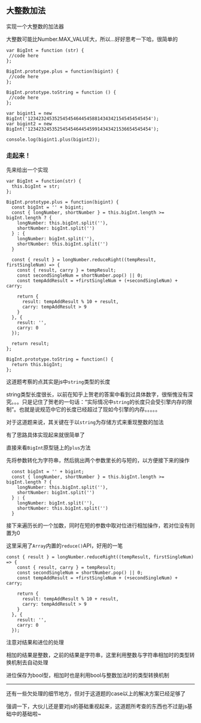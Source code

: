 ## 大整数加法
实现一个大整数的加法器   

大整数可能比Number.MAX_VALUE大，所以...好好思考一下哈，很简单的

```
var BigInt = function (str) {
 //code here
};

BigInt.prototype.plus = function(bigint) {
 //code here
};

BigInt.prototype.toString = function () {
 //code here
};

var bigint1 = new BigInt('1234232453525454546445458814343421545454545454');
var bigint2 = new BigInt('1234232453525454546445459914343421536654545454');

console.log(bigint1.plus(bigint2));
```

### 走起来！   

先来给出一个实现   

```
var BigInt = function(str) {
  this.bigInt = str;
};

BigInt.prototype.plus = function(bigint) {
  const bigInt = '' + bigint;
  const { longNumber, shortNumber } = this.bigInt.length >= bigInt.length ? {
    longNumber: this.bigInt.split(''),
    shortNumber: bigInt.split('')
  } : {
    longNumber: bigInt.split(''),
    shortNumber: this.bigInt.split('')
  }

  const { result } = longNumber.reduceRight((tempResult, firstSingleNum) => {
    const { result, carry } = tempResult;
    const secondSingleNum = shortNumber.pop() || 0;
    const tempAddResult = +firstSingleNum + (+secondSingleNum) + carry;

    return {
      result: tempAddResult % 10 + result,
      carry: tempAddResult > 9
    }
  }, {
    result: '',
    carry: 0
  });

  return result;
};

BigInt.prototype.toString = function() {
  return this.bigInt;
};
```   

这道题考察的点其实是js中```string```类型的长度

string类型长度很长，以前在知乎上贺老的答案中看到过具体数字，很惭愧没有深究。。。只是记住了贺老的一句话：“实际情况中```string```的长度只会受引擎内存的限制”。也就是说规范中它的长度已经超过了现如今引擎的内存。。。。。   

对于这道题来说，其关键在于以```string```为存储方式来重现整数的加法   

有了思路具体实现起来就很简单了

直接来看```BigInt```原型链上的```plus```方法   

先将参数转化为字符串，然后挑出两个参数里长的与短的，以方便接下来的操作

```
  const bigInt = '' + bigint;
  const { longNumber, shortNumber } = this.bigInt.length >= bigInt.length ? {
    longNumber: this.bigInt.split(''),
    shortNumber: bigInt.split('')
  } : {
    longNumber: bigInt.split(''),
    shortNumber: this.bigInt.split('')
  }
```   

接下来遍历长的一个加数，同时在短的参数中取对位进行相加操作，若对位没有则置为0   

这里采用了```Array```内置的```reduce()```API，好用的一笔   

```
const { result } = longNumber.reduceRight((tempResult, firstSingleNum) => {
    const { result, carry } = tempResult;
    const secondSingleNum = shortNumber.pop() || 0;
    const tempAddResult = +firstSingleNum + (+secondSingleNum) + carry;

    return {
      result: tempAddResult % 10 + result,
      carry: tempAddResult > 9
    }
  }, {
    result: '',
    carry: 0
  });
```   

注意对结果和进位的处理   

相加的结果是整数，之前的结果是字符串，这里利用整数与字符串相加时的类型转换机制去自动处理   

进位保存为bool型，相加时也是利用bool与整数加法时的类型转换机制   

---

还有一些欠处理的细节地方，但对于这道题的case以上的解决方案已经足够了   

强调一下，大伙儿还是要对js的基础重视起来，这道题所考查的东西也不过是js基础中的基础啦~
